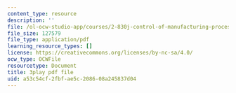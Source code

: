 ```yaml
---
content_type: resource
description: ''
file: /ol-ocw-studio-app/courses/2-830j-control-of-manufacturing-processes-sma-6303-spring-2008/a53c54cf2fbfae5c208608a245837d04_6swIAqXcvDQ.pdf
file_size: 127579
file_type: application/pdf
learning_resource_types: []
license: https://creativecommons.org/licenses/by-nc-sa/4.0/
ocw_type: OCWFile
resourcetype: Document
title: 3play pdf file
uid: a53c54cf-2fbf-ae5c-2086-08a245837d04
---
```

